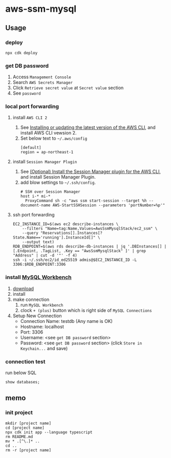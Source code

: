 # aws-ssm-mysql

## Usage
### deploy
```
npx cdk deploy
```

### get DB password
1. Access `Management Console`
2. Search `AWS Secrets Manager`
3. Click `Retrieve secret value` at `Secret value` section
4. See `password`

### local port forwarding
1. install `AWS CLI 2`
   1. See [Installing or updating the latest version of the AWS CLI](https://docs.aws.amazon.com/cli/latest/userguide/getting-started-install.html), and install AWS CLI vewsion 2.
   2. Set below text to  `~/.aws/config`
      ```
      [default]
      region = ap-northeast-1
      ```
2. install `Session Manager Plugin`
   1. See [(Optional) Install the Session Manager plugin for the AWS CLI](https://docs.aws.amazon.com/systems-manager/latest/userguide/session-manager-working-with-install-plugin.html), and install Session Manager Plugin.
   2. add blow settings to `~/.ssh/config`.
      ```
      # SSH over Session Manager
      host i-* mi-*
      	ProxyCommand sh -c "aws ssm start-session --target %h --document-name AWS-StartSSHSession --parameters 'portNumber=%p'"
      ```

4. ssh port forwarding
   ```
   EC2_INSTANCE_ID=$(aws ec2 describe-instances \
       --filters "Name=tag:Name,Values=AwsSsmMysqlStack/ec2_ssm" \
       --query "Reservations[].Instances[?State.Name=='running'].InstanceId[]" \
       --output text)
   RDB_ENDPOINT=$(aws rds describe-db-instances | jq '.DBInstances[] | [.Endpoint, .TagList, .Key == "AwsSsmMysqlStack" ]' | grep "Address" | cut -d '"' -f 4)
   ssh -i ~/.ssh/ec2/id_ed25519 admis@$EC2_INSTANCE_ID -L 3306:$RDB_ENDPOINT:3306
   ```

### install [MySQL Workbench](https://www.mysql.com/jp/products/workbench/)
1. [download](https://www.mysql.com/jp/products/workbench/)
2. install
3. make connection
   1. run `MySQL Workbench`
   2. clock `+ (plus)` button which is right side of `MySQL Connections`
4. Setup New Connection
   - Connection Name: testdb (Any name is OK)
   - Hostname: localhost
   - Port: 3306
   - Username: <see `get DB password` section>
   - Password: <see `get DB password` section> (click `Store in Keychain...` and save)


### connection test
run below SQL
```SQL
show databases;
```

## memo
### init project
```
mkdir [project name]
cd [project name]
npx cdk init app --language typescript
rm README.md
mv * .[^\.]* ..
cd ..
rm -r [project name]
```
